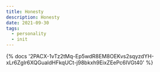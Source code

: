 ```yaml
---
title: Honesty
description: Honesty
date: 2021-09-30
tags:
  - personality
  - init
---
```

<body style="margin:0">
{% docs '2PACX-1vTz2tMq-Ep5wdR8EM8OEKvs2sqyzdYH-xLr6Zglr6XQGualdHFkqUCt-j98bkxh9EixZEePc6IVGt40' %}